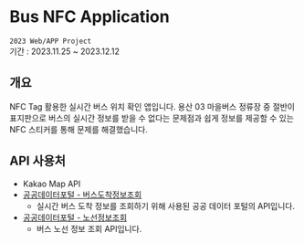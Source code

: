 # Bus NFC Application
`2023 Web/APP Project`<br>
기간 : 2023.11.25 ~ 2023.12.12<br>

## 개요
NFC Tag 활용한 실시간 버스 위치 확인 앱입니다.
용산 03 마을버스 정류장 중 절반이 표지판으로 버스의 실시간 정보를 받을 수 없다는 문제점과 쉽게 정보를 제공할 수 있는 NFC 스티커를 통해 문제를 해결했습니다.

## API 사용처
- Kakao Map API
- [공공데이터포털 - 버스도착정보조회](https://www.data.go.kr/data/15000314/openapi.do)
   - 실시간 버스 도착 정보를 조회하기 위해 사용된 공공 데이터 포털의 API입니다.
-  [공공데이터포털 - 노선정보조회](https://www.data.go.kr/tcs/dss/selectApiDataDetailView.do?publicDataPk=15000193)
   - 버스 노선 정보 조회  API입니다.
